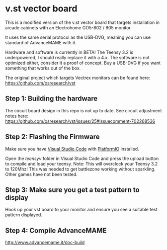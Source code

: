 v.st vector board
====
This is a modified version of the v.st vector board that targets installation in arcade cabinets with an Electrohome GO5-802 / 805 monitor.

It uses the same serial protocol as the USB-DVG, meaning you can use standard of AdvanceMAME with it.

Hardware and software is currently in BETA!  The Teensy 3.2 is underpowered, I should really replace it with a 4.x.  The software is not optimized either, consider it a proof of concept.  Buy a USB-DVG if you want something that works out of the box.

The original project which targets Vectrex monitors can be found here: https://github.com/osresearch/vst

## Step 1: Building the hardware
The circuit board design in this repo is not up to date.  See circuit adjustment notes here:  
https://github.com/osresearch/vst/issues/25#issuecomment-702268536

## Step 2: Flashing the Firmware
Make sure you have [Visual Studio Code](https://code.visualstudio.com/) with [PlatformIO](https://platformio.org/) installed.

Open the *teensyv* folder in Visual Studio Code and press the upload button to compile and load your teensy.
Note:  This will overclock your Teensy 3.2 to 120Mhz!  This was needed to get battlezone working without sparkling.  Other games have not been tested.

## Step 3: Make sure you get a test pattern to display
Hook up your vst board to your monitor and ensure you see a suitable test pattern displayed.

## Step 4: Compile AdvanceMAME
http://www.advancemame.it/doc-build
